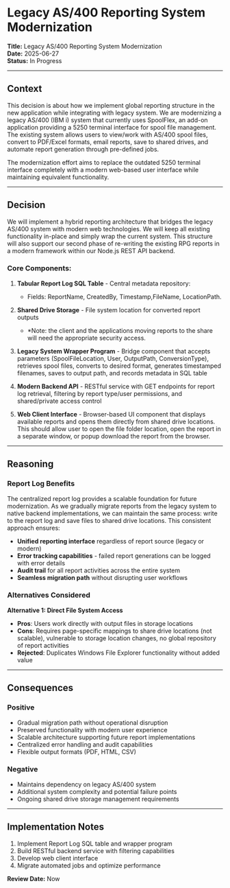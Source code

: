 # Legacy AS/400 Reporting System Modernization  

**Title:** Legacy AS/400 Reporting System Modernization  
**Date:** 2025-06-27  
**Status:** In Progress  

---

## Context

This decision is about how we implement global reporting structure in the new application while integrating with legacy system. We are modernizing a legacy AS/400 (IBM i) system that currently uses SpoolFlex, an add-on application providing a 5250 terminal interface for spool file management. The existing system allows users to view/work with AS/400 spool files, convert to PDF/Excel formats, email reports, save to shared drives, and automate report generation through pre-defined jobs. 

The modernization effort aims to replace the outdated 5250 terminal interface completely with a modern web-based user interface while maintaining equivalent functionality.

---

## Decision

We will implement a hybrid reporting architecture that bridges the legacy AS/400 system with modern web technologies. We will keep all existing functionality in-place and simply wrap the current system. This structure will also support our second phase of re-writing the existing RPG reports in a modern framework within our Node.js REST API backend.

### Core Components:

1. **Tabular Report Log SQL Table** - Central metadata repository:
   - Fields: ReportName, CreatedBy, Timestamp,FileName, LocationPath.

2. **Shared Drive Storage** - File system location for converted report outputs
   - *Note: the client and the applications moving reports to the share will need the appropriate security access.

3. **Legacy System Wrapper Program** - Bridge component that accepts parameters (SpoolFileLocation, User, OutputPath, ConversionType), retrieves spool files, converts to desired format, generates timestamped filenames, saves to output path, and records metadata in SQL table

4. **Modern Backend API** - RESTful service with GET endpoints for report log retrieval, filtering by report type/user permissions, and shared/private access control

5. **Web Client Interface** - Browser-based UI component that displays available reports and opens them directly from shared drive locations. This should allow user to open the file folder location, open the report in a separate window, or popup download the report from the browser.

---

## Reasoning

### Report Log Benefits

The centralized report log provides a scalable foundation for future modernization. As we gradually migrate reports from the legacy system to native backend implementations, we can maintain the same process: write to the report log and save files to shared drive locations. This consistent approach ensures:

- **Unified reporting interface** regardless of report source (legacy or modern)
- **Error tracking capabilities** - failed report generations can be logged with error details
- **Audit trail** for all report activities across the entire system
- **Seamless migration path** without disrupting user workflows

### Alternatives Considered

**Alternative 1: Direct File System Access**
- **Pros**: Users work directly with output files in storage locations
- **Cons**: Requires page-specific mappings to share drive locations (not scalable), vulnerable to storage location changes, no global repository of report activities
- **Rejected**: Duplicates Windows File Explorer functionality without added value

---

## Consequences

### Positive
- Gradual migration path without operational disruption
- Preserved functionality with modern user experience
- Scalable architecture supporting future report implementations
- Centralized error handling and audit capabilities
- Flexible output formats (PDF, HTML, CSV)

### Negative
- Maintains dependency on legacy AS/400 system
- Additional system complexity and potential failure points
- Ongoing shared drive storage management requirements

---

## Implementation Notes

1. Implement Report Log SQL table and wrapper program
2. Build RESTful backend service with filtering capabilities
3. Develop web client interface
4. Migrate automated jobs and optimize performance

**Review Date:** Now